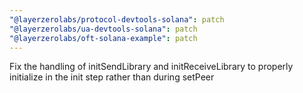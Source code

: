 ```yaml
---
"@layerzerolabs/protocol-devtools-solana": patch
"@layerzerolabs/ua-devtools-solana": patch
"@layerzerolabs/oft-solana-example": patch
---
```


Fix the handling of initSendLibrary and initReceiveLibrary to properly initialize in the init step rather than during setPeer
